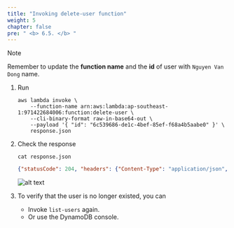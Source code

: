 ```yaml
---
title: "Invoking delete-user function"
weight: 5
chapter: false
pre: " <b> 6.5. </b> "
---
```


> [!NOTE]
> Remember to update the **function name** and the **id** of user with `Nguyen Van Dong` name.

1. Run

   ```shell
   aws lambda invoke \
       --function-name arn:aws:lambda:ap-southeast-1:971422684006:function:delete-user \
       --cli-binary-format raw-in-base64-out \
       --payload '{ "id": "6c539686-de1c-4bef-85ef-f68a4b5aabe0" }' \
       response.json
   ```

2. Check the response

   ```
   cat response.json
   ```

   ```json
   {"statusCode": 204, "headers": {"Content-Type": "application/json", "Access-Control-Allow-Origin": "*"}}%
   ```

   ![alt text](/images/workshop-1/lambda-invoke-with-aws-cli--delete-user.jpg)

3. To verify that the user is no longer existed, you can
   - Invoke `list-users` again.
   - Or use the DynamoDB console.
